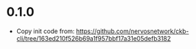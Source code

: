 # 0.1.0
* Copy init code from: https://github.com/nervosnetwork/ckb-cli/tree/163ed210f526b69a1f957bbf17a31e05defb3182
